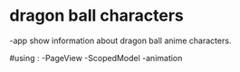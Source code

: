 # dragon ball characters 

-app show information about dragon ball anime characters.

 <ln>#using :</ln>
-PageView
-ScopedModel
-animation
